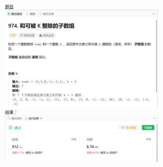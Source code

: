 [题目](https://leetcode.cn/problems/subarray-sums-divisible-by-k/)
![pic](img.png)
结果：
![pic](result.png)